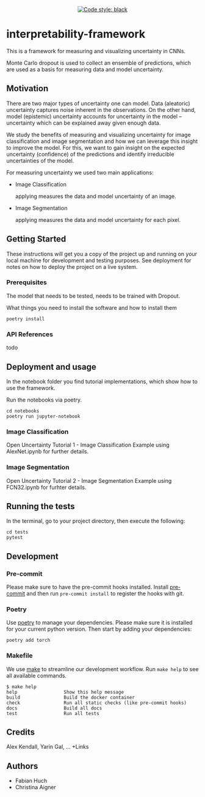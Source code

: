 <p align="center">
<a href="https://github.com/ambv/black"><img alt="Code style: black" src="https://img.shields.io/badge/code%20style-black-000000.svg"></a>
</p>

# interpretability-framework
This is a framework for measuring and visualizing uncertainty in CNNs.

Monte Carlo dropout is used to collect an ensemble of predictions, which are used as a basis for measuring data and model uncertainty.

## Motivation

There are two major types of uncertainty one can model. Data (aleatoric) uncertainty captures noise inherent in the observations. On the other hand, model (epistemic) uncertainty accounts for uncertainty in the model – uncertainty which can be explained away given enough data.

We study the benefits of measuring and visualizing uncertainty for image classification and image segmentation and how we can leverage this insight to improve the model.
For this, we want to gain insight on the expected uncertainty (confidence) of the predictions and identify irreducible uncertainties of the model.

For measuring uncertainty we used two main applications:

 * Image Classification
 
    applying <name of our tool> measures the data and model uncertainty of an image.

 * Image Segmentation
 
    applying <name of our tool> measures the data and model uncertainty for each pixel.

## Getting Started

These instructions will get you a copy of the project up and running on your local machine for development and testing purposes. See deployment for notes on how to deploy the project on a live system.

### Prerequisites

The model that needs to be tested, needs to be trained with Dropout. 

What things you need to install the software and how to install them

```
poetry install
```

### API References

todo

## Deployment and usage

In the notebook folder you find tutorial implementations, which show how to use the framework. 

Run the notebooks via poetry.

```
cd notebooks
poetry run jupyter-notebook
```

### Image Classification

Open Uncertainty Tutorial 1 - Image Classification Example using AlexNet.ipynb for further details.

### Image Segmentation

Open Uncertainty Tutorial 2 - Image Segmentation Example using FCN32.ipynb for furhter details. 

## Running the tests

In the terminal, go to your project directory, then execute the following:

```
cd tests
pytest
```

## Development

### Pre-commit
Please make sure to have the pre-commit hooks installed.
Install [pre-commit](https://pre-commit.com/) and then run `pre-commit install` to register the hooks with git.

### Poetry
Use [poetry](https://poetry.eustace.io/) to manage your dependencies.
Please make sure it is installed for your current python version.
Then start by adding your dependencies:
```console
poetry add torch
```

### Makefile
We use [make](https://www.gnu.org/software/make/) to streamline our development workflow.
Run `make help` to see all available commands.

<!-- START makefile-doc -->
```
$ make help 
help                 Show this help message
build                Build the docker container
check                Run all static checks (like pre-commit hooks)
docs                 Build all docs
test                 Run all tests 
```
<!-- END makefile-doc -->

## Credits

Alex Kendall, Yarin Gal, ... +Links

## Authors

* Fabian Huch
* Christina Aigner
